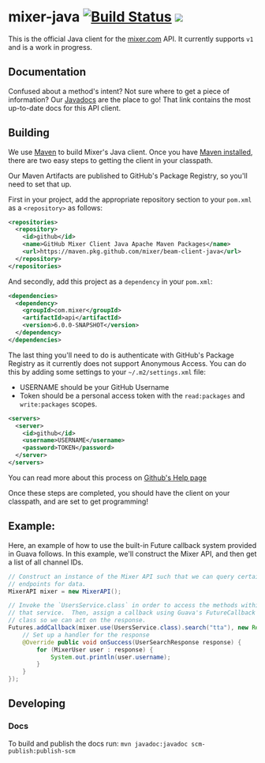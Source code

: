 # mixer-java [![Build Status](https://travis-ci.org/mixer/beam-client-java.svg?branch=master)](https://travis-ci.org/mixer/beam-client-java) [![](https://badges.gitter.im/mixer/mixer.png)](https://gitter.im/mixer/developers)

This is the official Java client for the [mixer.com](https://mixer.com) API.  It
currently supports `v1` and is a work in progress.

## Documentation

Confused about a method's intent?  Not sure where to get a piece of information?
Our [Javadocs](https://mixer.github.io/beam-client-java/) are the place to go!
That link contains the most up-to-date docs for this API client.

## Building

We use [Maven](http://maven.apache.org/) to build Mixer's Java client.  Once you have [Maven installed](http://maven.apache.org/guides/getting-started/maven-in-five-minutes.html), there are two easy steps to getting the
client in your classpath.

Our Maven Artifacts are published to GitHub's Package Registry, so you'll need to set that up.

First in your project, add the appropriate repository section to your `pom.xml` as a `<repository>` as follows:

```xml
<repositories>
  <repository>
    <id>github</id>
    <name>GitHub Mixer Client Java Apache Maven Packages</name>
    <url>https://maven.pkg.github.com/mixer/beam-client-java</url>
  </repository>
</repositories>
```

And secondly, add this project as a `dependency` in your `pom.xml`:

```xml
<dependencies>
  <dependency>
    <groupId>com.mixer</groupId>
    <artifactId>api</artifactId>
    <version>6.0.0-SNAPSHOT</version>
  </dependency>
</dependencies>
```

The last thing you'll need to do is authenticate with GitHub's Package Registry as it currently does not support Anonymous Access. You can do this by adding some settings to your `~/.m2/settings.xml` file:
- USERNAME should be your GitHub Username
- Token should be a personal access token with the `read:packages` and `write:packages` scopes.
```xml
<servers>
  <server>
    <id>github</id>
    <username>USERNAME</username>
    <password>TOKEN</password>
  </server>
</servers>
```

You can read more about this process on [Github's Help page](https://help.github.com/en/github/managing-packages-with-github-package-registry/configuring-apache-maven-for-use-with-github-package-registry#authenticating-to-github-package-registry)

Once these steps are completed, you should have the client on your
classpath, and are set to get programming!

## Example:

Here, an example of how to use the built-in Future callback system provided in
Guava follows.  In this example, we'll construct the Mixer API, and then get a
list of all channel IDs.

```java
// Construct an instance of the Mixer API such that we can query certain
// endpoints for data.
MixerAPI mixer = new MixerAPI();

// Invoke the `UsersService.class` in order to access the methods within
// that service.  Then, assign a callback using Guava's FutureCallback
// class so we can act on the response.
Futures.addCallback(mixer.use(UsersService.class).search("tta"), new ResponseHandler<UserSearchResponse>() {
    // Set up a handler for the response
    @Override public void onSuccess(UserSearchResponse response) {
        for (MixerUser user : response) {
            System.out.println(user.username);
        }
    }
});
```
## Developing

### Docs

To build and publish the docs run:
`mvn javadoc:javadoc scm-publish:publish-scm`
